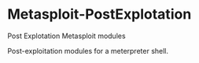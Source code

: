 # Metasploit-PostExplotation
Post Explotation Metasploit modules

Post-exploitation modules for a meterpreter shell.
